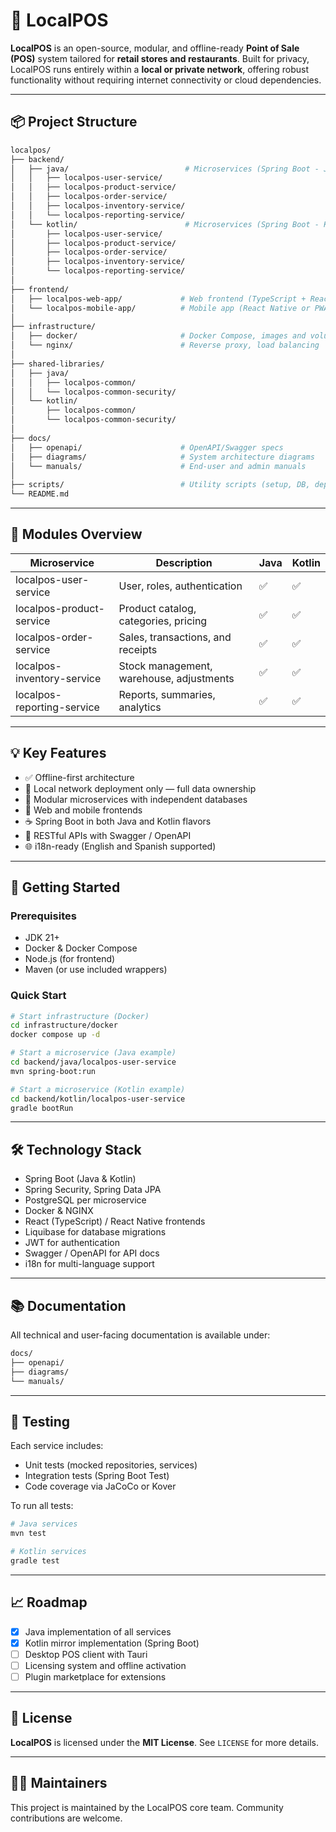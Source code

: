 # 🧾 LocalPOS

**LocalPOS** is an open-source, modular, and offline-ready **Point of Sale (POS)** system tailored for **retail stores and restaurants**. Built for privacy, LocalPOS runs entirely within a **local or private network**, offering robust functionality without requiring internet connectivity or cloud dependencies.

---

## 📦 Project Structure

```bash
localpos/
├── backend/
│   ├── java/                          # Microservices (Spring Boot - Java)
│   │   ├── localpos-user-service/
│   │   ├── localpos-product-service/
│   │   ├── localpos-order-service/
│   │   ├── localpos-inventory-service/
│   │   └── localpos-reporting-service/
│   └── kotlin/                        # Microservices (Spring Boot - Kotlin)
│       ├── localpos-user-service/
│       ├── localpos-product-service/
│       ├── localpos-order-service/
│       ├── localpos-inventory-service/
│       └── localpos-reporting-service/
│
├── frontend/
│   ├── localpos-web-app/             # Web frontend (TypeScript + React)
│   └── localpos-mobile-app/          # Mobile app (React Native or PWA)
│
├── infrastructure/
│   ├── docker/                       # Docker Compose, images and volumes
│   └── nginx/                        # Reverse proxy, load balancing
│
├── shared-libraries/
│   ├── java/
│   │   ├── localpos-common/
│   │   └── localpos-common-security/
│   └── kotlin/
│       ├── localpos-common/
│       └── localpos-common-security/
│
├── docs/
│   ├── openapi/                      # OpenAPI/Swagger specs
│   ├── diagrams/                     # System architecture diagrams
│   └── manuals/                      # End-user and admin manuals
│
├── scripts/                          # Utility scripts (setup, DB, deploy)
└── README.md
```

---

## 🧩 Modules Overview

| Microservice               | Description                                   | Java | Kotlin |
|---------------------------|-----------------------------------------------|------|--------|
| localpos-user-service     | User, roles, authentication                   | ✅   | ✅     |
| localpos-product-service  | Product catalog, categories, pricing          | ✅   | ✅     |
| localpos-order-service    | Sales, transactions, and receipts             | ✅   | ✅     |
| localpos-inventory-service| Stock management, warehouse, adjustments      | ✅   | ✅     |
| localpos-reporting-service| Reports, summaries, analytics                 | ✅   | ✅     |

---

## 💡 Key Features

- ✅ Offline-first architecture
- 🔐 Local network deployment only — full data ownership
- 🧱 Modular microservices with independent databases
- 📱 Web and mobile frontends
- ☕ Spring Boot in both Java and Kotlin flavors
- 🧪 RESTful APIs with Swagger / OpenAPI
- 🌐 i18n-ready (English and Spanish supported)

---

## 🚀 Getting Started

### Prerequisites

- JDK 21+
- Docker & Docker Compose
- Node.js (for frontend)
- Maven (or use included wrappers)

### Quick Start

```bash
# Start infrastructure (Docker)
cd infrastructure/docker
docker compose up -d

# Start a microservice (Java example)
cd backend/java/localpos-user-service
mvn spring-boot:run

# Start a microservice (Kotlin example)
cd backend/kotlin/localpos-user-service
gradle bootRun
```

---

## 🛠 Technology Stack

- Spring Boot (Java & Kotlin)
- Spring Security, Spring Data JPA
- PostgreSQL per microservice
- Docker & NGINX
- React (TypeScript) / React Native frontends
- Liquibase for database migrations
- JWT for authentication
- Swagger / OpenAPI for API docs
- i18n for multi-language support

---

## 📚 Documentation

All technical and user-facing documentation is available under:

```bash
docs/
├── openapi/
├── diagrams/
└── manuals/
```

---

## 🧪 Testing

Each service includes:

- Unit tests (mocked repositories, services)
- Integration tests (Spring Boot Test)
- Code coverage via JaCoCo or Kover

To run all tests:

```bash
# Java services
mvn test

# Kotlin services
gradle test
```

---

## 📈 Roadmap

- [x] Java implementation of all services
- [x] Kotlin mirror implementation (Spring Boot)
- [ ] Desktop POS client with Tauri
- [ ] Licensing system and offline activation
- [ ] Plugin marketplace for extensions

---

## 📄 License

**LocalPOS** is licensed under the **MIT License**. See `LICENSE` for more details.

---

## 👨‍💻 Maintainers

This project is maintained by the LocalPOS core team. Community contributions are welcome.